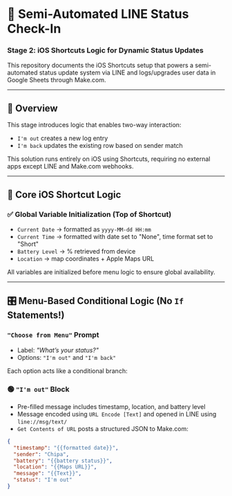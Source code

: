 # 📲 Semi-Automated LINE Status Check-In  
### Stage 2: iOS Shortcuts Logic for Dynamic Status Updates

This repository documents the iOS Shortcuts setup that powers a semi-automated status update system via LINE and logs/upgrades user data in Google Sheets through Make.com.

---

## 🚀 Overview

This stage introduces logic that enables two-way interaction:
- `I'm out` creates a new log entry
- `I'm back` updates the existing row based on sender match

This solution runs entirely on iOS using Shortcuts, requiring no external apps except LINE and Make.com webhooks.

---

## 🧠 Core iOS Shortcut Logic

### ✅ Global Variable Initialization (Top of Shortcut)

- `Current Date` → formatted as `yyyy-MM-dd HH:mm`
- `Current Time` → formatted with date set to "None", time format set to "Short"
- `Battery Level` → % retrieved from device
- `Location` → map coordinates + Apple Maps URL

All variables are initialized before menu logic to ensure global availability.

---

## 🎛 Menu-Based Conditional Logic (No `If` Statements!)

### `"Choose from Menu"` Prompt
- Label: *"What’s your status?"*
- Options: `"I'm out"` and `"I'm back"`

Each option acts like a conditional branch:

### 🟢 `"I'm out"` Block

- Pre-filled message includes timestamp, location, and battery level
- Message encoded using `URL Encode [Text]` and opened in LINE using `line://msg/text/`
- `Get Contents of URL` posts a structured JSON to Make.com:
```json
{
  "timestamp": "{{formatted date}}",
  "sender": "Chipa",
  "battery": "{{battery status}}",
  "location": "{{Maps URL}}",
  "message": "{{Text}}",
  "status": "I'm out"
}
